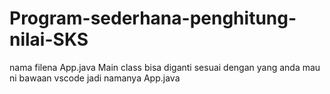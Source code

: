 # Program-sederhana-penghitung-nilai-SKS
nama filena App.java
Main class bisa diganti sesuai dengan yang anda mau
ni bawaan vscode jadi namanya App.java
